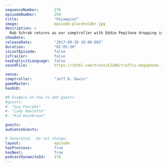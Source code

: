 ```yaml
---
sequenceNumber:       276
episodeNumber:        259
title:                "Pajampion"
image:                episode-placeholder.jpg
description: >
  Rob Schrab returns as our comptroller with Eddie Pepitone dropping in to discuss comedy. Rob and Dan weigh in on biometrics, then the role playing gang shouts their way through an adventure. Featuring Dan Harmon, Rob Schrab, Spencer Crittenden, Eddie P...
showDate:             
releaseDate:          "2017-09-20 10:00:00Z"
duration:             "02:05:30"
isLostEpisode:        false
isTrailer:            false
hasExplicitLanguage:  false
soundFile:            https://chtbl.com/track/E2288/traffic.megaphone.fm/STA5061221157.mp3?updated=1596589169

venue:                
comptroller:          "Jeff B. Davis"
gameMaster:           
hasDnD:               

## Example on how to add guests
#guests:
#- "Guy Pancake"
#- "Lady Omelette"
#- "Kid Hashbrown"

guests:
audienceGuests:

# Generated.  Do not change:
layout:               episode
hasPrevious:          True
hasNext:              True
podcastDynamiteId:    276
---
```

